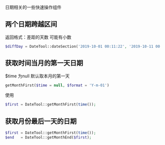 日期相关的一些快速操作组件


## 两个日期跨越区间

返回格式：差距的天数 可能有小数

```php
$diffDay = DateTool::dateSection('2019-10-01 00:11:22', '2019-10-11 00:11:22');
```


## 获取时间当月的第一天日期

$time 为null  默认取本月的第一天
```php
getMonthFirst($time = null, $format = 'Y-m-01')
```

使用
```php
$first = DateTool::getMonthFirst(time());
```

## 获取月份最后一天的日期

```php
$first = DateTool::getMonthFirst(time());
$end   = DateTool::getMonthEnd($first);
```